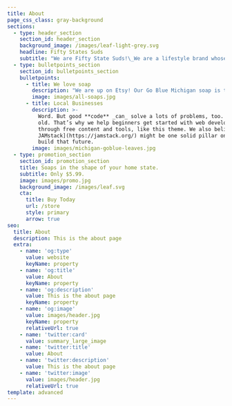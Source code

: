 ```yaml
---
title: About
page_css_class: gray-background
sections:
  - type: header_section
    section_id: header_section
    background_image: /images/leaf-light-grey.svg
    headline: Fifty States Suds
    subtitle: "We are Fifty State Suds!\_We are a lifestyle brand whose goal is to provide you with good-smelling, clean, natural soap embodying the smell of your state so that you may cleanse yourself in the fragrance of your home, taking it with you wherever you go.\nOur first state, Michigan, is a blend of sweet cherries and apple blossom reminiscent of pure Michigan summers and a harvest fall.\_This soap is currently available in the following styles: Traditional Michigan, Michigan Go Blue edition, and Michigan Go Green edition.\n"
  - type: bulletpoints_section
    section_id: bulletpoints_section
    bulletpoints:
      - title: We love soap
        description: "We are up on Etsy! Our Go Blue Michigan soap is the perfect present for you favorite Wolverine this year.\_It’s a perfect personalized gift for this holiday! Can’t forget the smell of sweet cherries and apple blossom, it’s a combination made in heaven.\n\n"
        image: images/all-soaps.jpg
      - title: Local Businesses
        description: >-
          Word. But good **code** _can_ solve a lots of problems, too. New _and_
          old. That’s why we help beginners get started with web development
          through free content and tools, like this theme. We also believe [the
          JAMstack](https://jamstack.org/) might be one solid pillar on which we
          build that future.
        image: images/michigan-goblue-leaves.jpg
  - type: promotion_section
    section_id: promotion_section
    title: Soaps in the shape of your home state.
    subtitle: Only $5.99.
    image: images/promo.jpg
    background_image: /images/leaf.svg
    cta:
      title: Buy Today
      url: /store
      style: primary
      arrow: true
seo:
  title: About
  description: This is the about page
  extra:
    - name: 'og:type'
      value: website
      keyName: property
    - name: 'og:title'
      value: About
      keyName: property
    - name: 'og:description'
      value: This is the about page
      keyName: property
    - name: 'og:image'
      value: images/header.jpg
      keyName: property
      relativeUrl: true
    - name: 'twitter:card'
      value: summary_large_image
    - name: 'twitter:title'
      value: About
    - name: 'twitter:description'
      value: This is the about page
    - name: 'twitter:image'
      value: images/header.jpg
      relativeUrl: true
template: advanced
---
```

